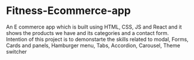 # Fitness-Ecommerce-app
An E commerce app which is built using HTML, CSS, JS and React and it shows the products we have and its categories and a contact form.
Intention of this project is to demonstarte the skills related to modal, Forms, Cards and panels, Hamburger menu, Tabs, Accordion, Carousel, Theme switcher